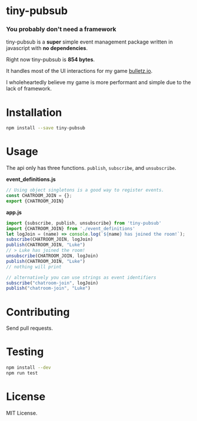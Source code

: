 # tiny-pubsub
### You probably don't need a framework
tiny-pubsub is a __super__ simple event management package written in javascript with __no dependencies__.

Right now tiny-pubsub is __854 bytes__.

It handles most of the UI interactions for my game [bulletz.io](https://bulletz.io).

I wholeheartedly believe my game is more performant and simple due to the lack of framework.

# Installation
```bash
npm install --save tiny-pubsub
```

# Usage
The api only has three functions.  `publish`, `subscribe`, and `unsubscribe`.

__event_definitions.js__
```javascript
// Using object singletons is a good way to register events.
const CHATROOM_JOIN = {};
export {CHATROOM_JOIN}
```
__app.js__
```javascript
import {subscribe, publish, unsubscribe} from 'tiny-pubsub'
import {CHATROOM_JOIN} from './event_definitions'
let logJoin = (name) => console.log(`${name} has joined the room!`);
subscribe(CHATROOM_JOIN, logJoin)
publish(CHATROOM_JOIN, "Luke")
// > Luke has joined the room!
unsubscribe(CHATROOM_JOIN, logJoin)
publish(CHATROOM_JOIN, "Luke")
// nothing will print

// alternatively you can use strings as event identifiers
subscribe("chatroom-join", logJoin)
publish("chatroom-join", "Luke")
```

# Contributing
Send pull requests.

# Testing
```bash
npm install --dev
npm run test
```

# License
MIT License.
